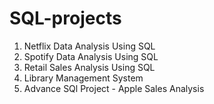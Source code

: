# SQL-projects

1. Netflix Data Analysis Using SQL
2. Spotify Data Analysis Using SQL
3. Retail Sales Analysis Using SQL
4. Library Management System
5. Advance SQl Project - Apple Sales Analysis 






